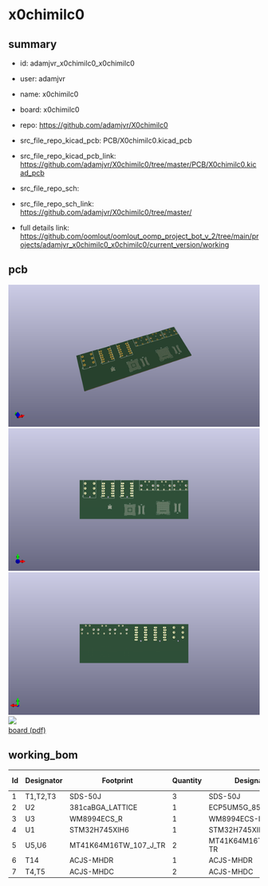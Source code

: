 # x0chimilc0
 
## summary 
* id: adamjvr_x0chimilc0_x0chimilc0
* user: adamjvr
* name: x0chimilc0
* board: x0chimilc0
* repo: https://github.com/adamjvr/X0chimilc0
* src_file_repo_kicad_pcb: PCB/X0chimilc0.kicad_pcb
* src_file_repo_kicad_pcb_link: https://github.com/adamjvr/X0chimilc0/tree/master/PCB/X0chimilc0.kicad_pcb


* src_file_repo_sch: 
* src_file_repo_sch_link: https://github.com/adamjvr/X0chimilc0/tree/master/
* full details link: https://github.com/oomlout/oomlout_oomp_project_bot_v_2/tree/main/projects/adamjvr_x0chimilc0_x0chimilc0/current_version/working  



## pcb  
![](working_3d_600.png) 
![](working_3d_front_600.png)  
![](working_3d_back_600.png)  
![](working_600.png)  
[board (pdf)](working.pdf)  

## working_bom
| Id | Designator | Footprint | Quantity | Designation | Supplier and ref |  | None | 
| --- | --- | --- | --- | --- | --- | --- | --- | 
| 1 | T1,T2,T3 | SDS-50J | 3 | SDS-50J |  |  | [''] | 
| 2 | U2 | 381caBGA_LATTICE | 1 | ECP5UM5G_85_CABGA381 |  |  | [''] | 
| 3 | U3 | WM8994ECS_R | 1 | WM8994ECS-R |  |  | [''] | 
| 4 | U1 | STM32H745XIH6 | 1 | STM32H745XIH6 |  |  | [''] | 
| 5 | U5,U6 | MT41K64M16TW_107_J_TR | 2 | MT41K64M16TW-107_J-TR |  |  | [''] | 
| 6 | T14 | ACJS-MHDR | 1 | ACJS-MHDR |  |  | [''] | 
| 7 | T4,T5 | ACJS-MHDC | 2 | ACJS-MHDC |  |  | [''] | 




